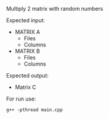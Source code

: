 Multiply 2 matrix with random numbers

Expected input:

- MATRIX A
  - Files
  - Columns
- MATRIX B
  - Files
  - Columns

Expected output:

- Matrix C

For run use:

```
g++ -pthread main.cpp
```

